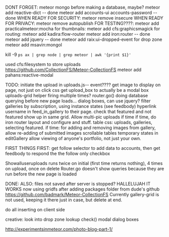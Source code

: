 DONT FORGET:
meteor mongo before making a database, maybe?
meteor add reactive-dict -- done
meteor add accounts-ui accounts-password -- done
WHEN READY FOR SECURITY: meteor remove insecure
WHEN READY FOR PRIVACY:  meteor remove autopublish
FOR TESTING????: meteor add practicalmeteor:mocha
for thumbnails: meteor add cfs:graphicsmagick
for routing: meteor add kadira:flow-router
meteor add iron:router -- done
meteor add jquery -- done
meteor add raix:ui-dropped-event for drop zone
meteor add msavin:mongol


kill -9 `ps ax | grep node | grep meteor | awk '{print $1}'`


used cfs:filesystem to store uploads https://github.com/CollectionFS/Meteor-CollectionFS
meteor add pahans:reactive-modal

TODO:
initiate the upload in uploads.js-- event????
get image to display on page, not just on click
css
get upload_box to actually be a modal box
uploads-grid helper firing multiple times?
router.go() doing database querying before new page loads...
dialog boxes, can use jquery?
filter galleries by subscription, using instance states (see feedbody)
hyperlink username in feed_in_gallery to their page.
check that featured and not featured show up in same grid.
Allow multi-pic uploads if time
if time, do iron router layout and configure and stuff.
table css: uploads, galleries, selecting featured.
if time: for adding and removing images from gallery, allow re-adding of submitted images
scrollable tables
temporary states in editGallery
allow viewing of anyone's portfolio, not just your own.
	
FIRST THINGS FIRST: get follow selector to add data to accounts,
then get feedbody to respond the the follow only checkbox
	
	
Showalluseruploads runs twice on initial (first time returns nothing),
	4 times on upload, once on delete
Router.go doesn't show queries because they are run before the new page is loaded
	
	
DONE:
	ALSO: files not saved after server is stopped?
	HALLELUJAH IT WORKS now using gridfs after adding packages folder from dude's github https://github.com/badmark/Meteor-CollectionFS
	Currently gallery-grid is not used, keeping it there just in case, but delete at end.

do all inserting on client side



creative:
look into drop zone
lookup check()
modal dialog boxes

http://experimentsinmeteor.com/photo-blog-part-1/